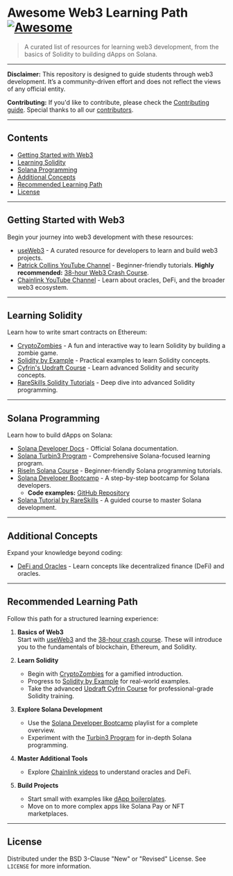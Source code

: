 # Awesome Web3 Learning Path [![Awesome](https://awesome.re/badge.svg)](https://awesome.re)

> A curated list of resources for learning web3 development, from the basics of Solidity to building dApps on Solana.

---

**Disclaimer:** This repository is designed to guide students through web3 development. It’s a community-driven effort and does not reflect the views of any official entity.

**Contributing:** If you'd like to contribute, please check the [Contributing guide](./CONTRIBUTING.md). Special thanks to all our [contributors](https://github.com/tkorkmazeth/awesome-radar-hackathon/graphs/contributors).

---

## Contents

- [Getting Started with Web3](#getting-started-with-web3)
- [Learning Solidity](#learning-solidity)
- [Solana Programming](#solana-programming)
- [Additional Concepts](#additional-concepts)
- [Recommended Learning Path](#recommended-learning-path)
- [License](#license)

---

## Getting Started with Web3

Begin your journey into web3 development with these resources:

- [useWeb3](https://www.useweb3.xyz/) - A curated resource for developers to learn and build web3 projects.
- [Patrick Collins YouTube Channel](https://www.youtube.com/@PatrickAlphaC/videos) - Beginner-friendly tutorials. **Highly recommended:** [38-hour Web3 Crash Course](https://youtu.be/-1GB6m39-rM?si=bD5DgoS5gcKax1ZQ).
- [Chainlink YouTube Channel](https://www.youtube.com/@chainlink/videos) - Learn about oracles, DeFi, and the broader web3 ecosystem.

---

## Learning Solidity

Learn how to write smart contracts on Ethereum:

- [CryptoZombies](https://cryptozombies.io/) - A fun and interactive way to learn Solidity by building a zombie game.
- [Solidity by Example](https://solidity-by-example.org/) - Practical examples to learn Solidity concepts.
- [Cyfrin's Updraft Course](https://updraft.cyfrin.io/courses) - Learn advanced Solidity and security concepts.
- [RareSkills Solidity Tutorials](https://www.rareskills.io/) - Deep dive into advanced Solidity programming.

---

## Solana Programming

Learn how to build dApps on Solana:

- [Solana Developer Docs](https://solana.com/developers) - Official Solana documentation.
- [Solana Turbin3 Program](https://turbin3.com/) - Comprehensive Solana-focused learning program.
- [RiseIn Solana Course](https://www.risein.com/courses/build-on-solana) - Beginner-friendly Solana programming tutorials.
- [Solana Developer Bootcamp](https://www.youtube.com/playlist?list=PLilwLeBwGuK7HN8ZnXpGAD9q6i4syhnVc) - A step-by-step bootcamp for Solana developers.
  - **Code examples:** [GitHub Repository](https://github.com/solana-developers/developer-bootcamp-2024)
- [Solana Tutorial by RareSkills](https://www.rareskills.io/solana-tutorial) - A guided course to master Solana development.

---

## Additional Concepts

Expand your knowledge beyond coding:

- [DeFi and Oracles](https://www.youtube.com/@chainlink/videos) - Learn concepts like decentralized finance (DeFi) and oracles.

---

## Recommended Learning Path

Follow this path for a structured learning experience:

1. **Basics of Web3**  
   Start with [useWeb3](https://www.useweb3.xyz/) and the [38-hour crash course](https://youtu.be/-1GB6m39-rM?si=bD5DgoS5gcKax1ZQ). These will introduce you to the fundamentals of blockchain, Ethereum, and Solidity.

2. **Learn Solidity**

   - Begin with [CryptoZombies](https://cryptozombies.io/) for a gamified introduction.
   - Progress to [Solidity by Example](https://solidity-by-example.org/) for real-world examples.
   - Take the advanced [Updraft Cyfrin Course](https://updraft.cyfrin.io/courses) for professional-grade Solidity training.

3. **Explore Solana Development**

   - Use the [Solana Developer Bootcamp](https://www.youtube.com/playlist?list=PLilwLeBwGuK7HN8ZnXpGAD9q6i4syhnVc) playlist for a complete overview.
   - Experiment with the [Turbin3 Program](https://turbin3.com/) for in-depth Solana programming.

4. **Master Additional Tools**

   - Explore [Chainlink videos](https://www.youtube.com/@chainlink/videos) to understand oracles and DeFi.

5. **Build Projects**
   - Start small with examples like [dApp boilerplates](https://github.com/solana-labs/dapp-scaffold).
   - Move on to more complex apps like Solana Pay or NFT marketplaces.

---

## License

Distributed under the BSD 3-Clause "New" or "Revised" License. See `LICENSE` for more information.
